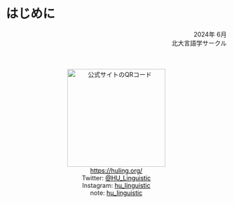 # はじめに



<p style="text-align: right;">
2024年 6月<br>
北大言語学サークル<br>
</p>

<p style="text-align: right;">
</p>

<div style="text-align: center!important; margin: 50px; ">
  <a href="https://huling.org/">
    <img src="./qr.png" alt="公式サイトのQRコード" style="width: 16em;">
  </a><br>
  <a href="https://huling.org/" alt="Web" style="color: black;">https://huling.org/</a><br>
  Twitter: <a href="https://twitter.com/HU_Linguistic" alt="Twitter" style="color: black;">@HU_Linguistic</a><br>
  Instagram: <a href="https://www.instagram.com/hu_linguistic/" alt="Instagram"style="color: black;">hu_linguistic</a><br>
  note: <a href="https://note.com/huling/m/m8a70e16198cc" alt="note" style="color: black;">hu_linguistic</a><br>
</div>
